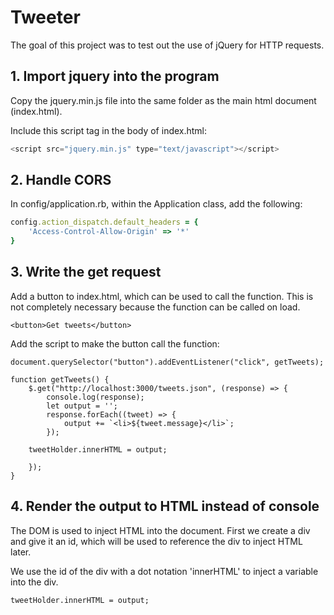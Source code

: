 # Tweeter

The goal of this project was to test out the use of jQuery for HTTP requests.

## 1. Import jquery into the program

Copy the jquery.min.js file into the same folder as the main html document (index.html). 

Include this script tag in the body of index.html:
```Javascript
<script src="jquery.min.js" type="text/javascript"></script>
```

## 2. Handle CORS

In config/application.rb, within the Application class, add the following:

```Ruby
config.action_dispatch.default_headers = {
    'Access-Control-Allow-Origin' => '*'
}
```

## 3. Write the get request

Add a button to index.html, which can be used to call the function. This is not completely necessary because the function can be called on load.

```
<button>Get tweets</button>
```

Add the script to make the button call the function:
```
document.querySelector("button").addEventListener("click", getTweets);

function getTweets() {
    $.get("http://localhost:3000/tweets.json", (response) => {
        console.log(response);
        let output = '';
        response.forEach((tweet) => {
            output += `<li>${tweet.message}</li>`;
        });

    tweetHolder.innerHTML = output;

    });
}
```

## 4. Render the output to HTML instead of console

The DOM is used to inject HTML into the document. First we create a div and give it an id, which will be used to reference the div to inject HTML later.

We use the id of the div with a dot notation 'innerHTML' to inject a variable into the div.

```
tweetHolder.innerHTML = output;
```